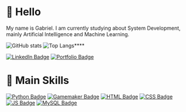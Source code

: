 # 👋 Hello
<p> My name is Gabriel. I am currently studying about System Development, mainly Artificial Intelligence and Machine Learning. </p>

![GitHub stats](https://github-readme-stats.vercel.app/api?username=nalabGAB&show_icons=true&theme=merko) ![Top Langs](https://github-readme-stats.vercel.app/api?username=nalabGAB&show_icons=true&theme=dracula&include_all_commits=true&count_private=true)****

[![LinkedIn Badge](https://img.shields.io/badge/LinkedIn-0077B5?style=for-the-badge&logo=linkedin&logoColor=white)](https://www.linkedin.com/in/gabriel-azanha-balan-7b23b52b6/)
[![Portfolio Badge](https://img.shields.io/badge/Portfolio-1d803e?style=for-the-badge)](https://nalabportfolio.netlify.app)

# 🧠 Main Skills
[![Python Badge](https://img.shields.io/badge/Python-3776AB?style=for-the-badge&logo=python&logoColor=white)](#) 
[![Gamemaker Badge](https://img.shields.io/badge/GML-000000?style=for-the-badge&logo=gamemaker&logoColor=white)](#) 
[![HTML Badge](https://img.shields.io/badge/HTML5-E34F26?style=for-the-badge&logo=html5&logoColor=white)](#) 
[![CSS Badge](https://img.shields.io/badge/CSS3-1572B6?style=for-the-badge&logo=css3&logoColor=white)](#) 
[![JS Badge](https://img.shields.io/badge/JavaScript-F7DF1E?style=for-the-badge&logo=javascript&logoColor=black)](#)
[![MySQL Badge](https://img.shields.io/badge/MySQL-4479A1?style=for-the-badge&logo=mysql&logoColor=white)](#)
